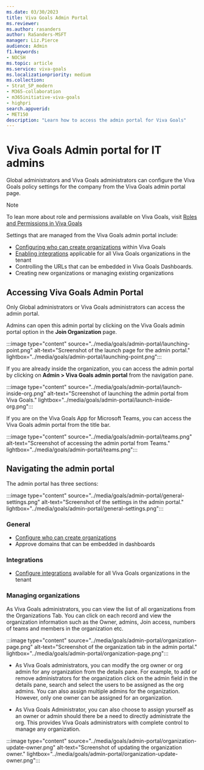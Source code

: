 ```yaml
---
ms.date: 03/30/2023
title: Viva Goals Admin Portal
ms.reviewer: 
ms.author: rasanders
author: RaSanders-MSFT
manager: Liz.Pierce
audience: Admin
f1.keywords:
- NOCSH
ms.topic: article
ms.service: viva-goals
ms.localizationpriority: medium
ms.collection:  
- Strat_SP_modern
- M365-collaboration
- m365initiative-viva-goals
- highpri
search.appverid:
- MET150
description: "Learn how to access the admin portal for Viva Goals"
---
```


# Viva Goals Admin portal for IT admins

Global administrators and Viva Goals administrators can configure the Viva Goals policy settings for the company from the Viva Goals admin portal page.   

> [!NOTE]
> To lean more about role and permissions available on Viva Goals, visit [Roles and Permissions in Viva Goals](roles-permissions-in-viva-goals.md)

Settings that are managed from the Viva Goals admin portal include:

- [Configuring who can create organizations](restrict-organization-creation-permissions.md) within Viva Goals
- [Enabling integrations](vg-integrations-administration-overview.md) applicable for all Viva Goals organizations in the tenant
- Controlling the URLs that can be embedded in Viva Goals Dashboards. 
- Creating new organizations or managing existing organizations

## Accessing Viva Goals Admin Portal

Only Global administrators or Viva Goals administrators can access the admin portal.

Admins can open this admin portal by clicking on the Viva Goals admin portal option in the **Join Organization** page.

:::image type="content" source="../media/goals/admin-portal/launching-point.png" alt-text="Screenshot of the launch page for the admin portal." lightbox="../media/goals/admin-portal/launching-point.png":::

If you are already inside the organization, you can access the admin portal by clicking on **Admin > Viva Goals admin portal** from the navigation pane.

:::image type="content" source="../media/goals/admin-portal/launch-inside-org.png" alt-text="Screenshot of launching the admin portal from Viva Goals." lightbox="../media/goals/admin-portal/launch-inside-org.png":::

If you are on the Viva Goals App for Microsoft Teams, you can access the Viva Goals admin portal from the title bar.

:::image type="content" source="../media/goals/admin-portal/teams.png" alt-text="Screenshot of accessing the admin portal from Teams." lightbox="../media/goals/admin-portal/teams.png":::

## Navigating the admin portal

The admin portal has three sections:

:::image type="content" source="../media/goals/admin-portal/general-settings.png" alt-text="Screenshot of the settings in the admin portal." lightbox="../media/goals/admin-portal/general-settings.png":::

### General

- [Configure who can create organizations](restrict-organization-creation-permissions.md)
- Approve domains that can be embedded in dashboards

### Integrations

- [Configure integrations](vg-integrations-administration-overview.md) available for all Viva Goals organizations in the tenant

### Managing organizations

As Viva Goals administrators, you can view the list of all organizations from the Organizations Tab. You can click on each record and view the organization information such as the Owner, admins, Join access, numbers of teams and members in the organization etc.  

:::image type="content" source="../media/goals/admin-portal/organization-page.png" alt-text="Screenshot of the organization tab in the admin portal." lightbox="../media/goals/admin-portal/organization-page.png":::

- As Viva Goals administrators, you can modify the org owner or org admin for any organization from the details pane. For example, to add or remove administrators for the organization click on the admin field in the details pane, search and select the users to be assigned as the org admins. You can also assign multiple admins for the organization. However, only one owner can be assigned for an organization.

- As Viva Goals Administrator, you can also choose to assign yourself as an owner or admin should there be a need to directly administrate the org. This provides Viva Goals administrators with complete control to manage any organization.

:::image type="content" source="../media/goals/admin-portal/organization-update-owner.png" alt-text="Screenshot of updating the organization owner." lightbox="../media/goals/admin-portal/organization-update-owner.png":::
